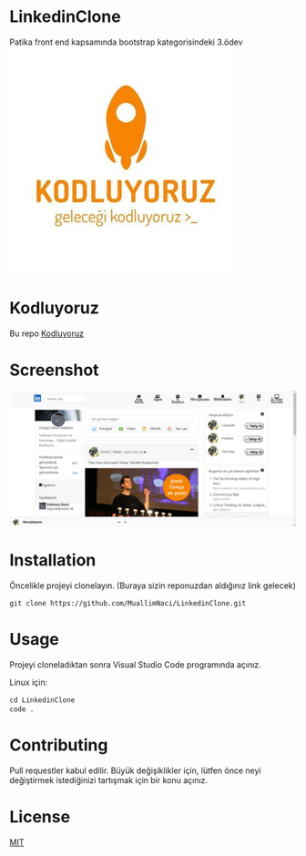 # LinkedinClone
Patika front end kapsamında bootstrap kategorisindeki 3.ödev
![Kodluyoruz Logo](https://raw.githubusercontent.com/Kodluyoruz/taskforce/git/git/markdown-nedir-nasil-kullaniriz-/figures/kodluyoruz_logo.jpg)

# Kodluyoruz
Bu repo [Kodluyoruz](https://www.kodluyoruz.org/)

# Screenshot
![Clone](https://github.com/MuallimNaci/LinkedinClone/blob/main/Screenshot_1.jpg)

# Installation
Öncelikle projeyi clonelayın. (Buraya sizin reponuzdan aldığınız link gelecek)

```
git clone https://github.com/MuallimNaci/LinkedinClone.git
```

# Usage
Projeyi cloneladıktan sonra Visual Studio Code programında açınız.

Linux için:

```
cd LinkedinClone
code .
```

# Contributing
Pull requestler kabul edilir. Büyük değişiklikler için, lütfen önce neyi değiştirmek istediğinizi tartışmak için bir konu açınız.


# License
[MIT](https://choosealicense.com/licenses/mit/)
